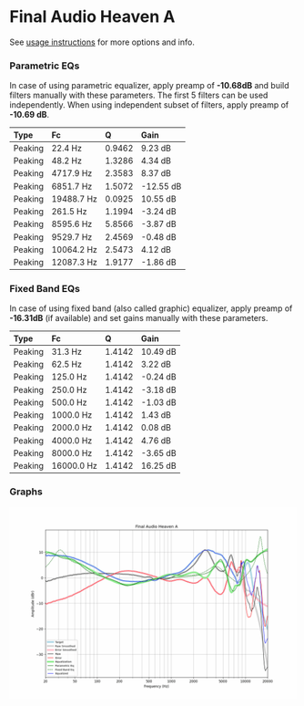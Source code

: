 # Final Audio Heaven A
See [usage instructions](https://github.com/jaakkopasanen/AutoEq#usage) for more options and info.

### Parametric EQs
In case of using parametric equalizer, apply preamp of **-10.68dB** and build filters manually
with these parameters. The first 5 filters can be used independently.
When using independent subset of filters, apply preamp of **-10.69 dB**.

| Type    | Fc         |      Q | Gain      |
|:--------|:-----------|:-------|:----------|
| Peaking | 22.4 Hz    | 0.9462 | 9.23 dB   |
| Peaking | 48.2 Hz    | 1.3286 | 4.34 dB   |
| Peaking | 4717.9 Hz  | 2.3583 | 8.37 dB   |
| Peaking | 6851.7 Hz  | 1.5072 | -12.55 dB |
| Peaking | 19488.7 Hz | 0.0925 | 10.55 dB  |
| Peaking | 261.5 Hz   | 1.1994 | -3.24 dB  |
| Peaking | 8595.6 Hz  | 5.8566 | -3.87 dB  |
| Peaking | 9529.7 Hz  | 2.4569 | -0.48 dB  |
| Peaking | 10064.2 Hz | 2.5473 | 4.12 dB   |
| Peaking | 12087.3 Hz | 1.9177 | -1.86 dB  |

### Fixed Band EQs
In case of using fixed band (also called graphic) equalizer, apply preamp of **-16.31dB**
(if available) and set gains manually with these parameters.

| Type    | Fc         |      Q | Gain     |
|:--------|:-----------|:-------|:---------|
| Peaking | 31.3 Hz    | 1.4142 | 10.49 dB |
| Peaking | 62.5 Hz    | 1.4142 | 3.22 dB  |
| Peaking | 125.0 Hz   | 1.4142 | -0.24 dB |
| Peaking | 250.0 Hz   | 1.4142 | -3.18 dB |
| Peaking | 500.0 Hz   | 1.4142 | -1.03 dB |
| Peaking | 1000.0 Hz  | 1.4142 | 1.43 dB  |
| Peaking | 2000.0 Hz  | 1.4142 | 0.08 dB  |
| Peaking | 4000.0 Hz  | 1.4142 | 4.76 dB  |
| Peaking | 8000.0 Hz  | 1.4142 | -3.65 dB |
| Peaking | 16000.0 Hz | 1.4142 | 16.25 dB |

### Graphs
![](./Final%20Audio%20Heaven%20A.png)